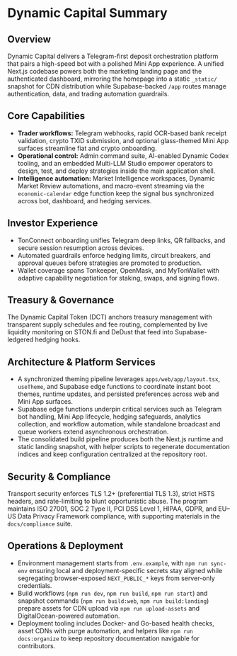 # Dynamic Capital Summary

## Overview

Dynamic Capital delivers a Telegram-first deposit orchestration platform that
pairs a high-speed bot with a polished Mini App experience. A unified Next.js
codebase powers both the marketing landing page and the authenticated dashboard,
mirroring the homepage into a static `_static/` snapshot for CDN distribution
while Supabase-backed `/app` routes manage authentication, data, and trading
automation guardrails.

## Core Capabilities

- **Trader workflows:** Telegram webhooks, rapid OCR-based bank receipt
  validation, crypto TXID submission, and optional glass-themed Mini App
  surfaces streamline fiat and crypto onboarding.
- **Operational control:** Admin command suite, AI-enabled Dynamic Codex
  tooling, and an embedded Multi-LLM Studio empower operators to design, test,
  and deploy strategies inside the main application shell.
- **Intelligence automation:** Market Intelligence workspaces, Dynamic Market
  Review automations, and macro-event streaming via the `economic-calendar` edge
  function keep the signal bus synchronized across bot, dashboard, and hedging
  services.

## Investor Experience

- TonConnect onboarding unifies Telegram deep links, QR fallbacks, and secure
  session resumption across devices.
- Automated guardrails enforce hedging limits, circuit breakers, and approval
  queues before strategies are promoted to production.
- Wallet coverage spans Tonkeeper, OpenMask, and MyTonWallet with adaptive
  capability negotiation for staking, swaps, and signing flows.

## Treasury & Governance

The Dynamic Capital Token (DCT) anchors treasury management with transparent
supply schedules and fee routing, complemented by live liquidity monitoring on
STON.fi and DeDust that feed into Supabase-ledgered hedging hooks.

## Architecture & Platform Services

- A synchronized theming pipeline leverages `apps/web/app/layout.tsx`,
  `useTheme`, and Supabase edge functions to coordinate instant boot themes,
  runtime updates, and persisted preferences across web and Mini App surfaces.
- Supabase edge functions underpin critical services such as Telegram bot
  handling, Mini App lifecycle, hedging safeguards, analytics collection, and
  workflow automation, while standalone broadcast and queue workers extend
  asynchronous orchestration.
- The consolidated build pipeline produces both the Next.js runtime and static
  landing snapshot, with helper scripts to regenerate documentation indices and
  keep configuration centralized at the repository root.

## Security & Compliance

Transport security enforces TLS 1.2+ (preferential TLS 1.3), strict HSTS
headers, and rate-limiting to blunt opportunistic abuse. The program maintains
ISO 27001, SOC 2 Type II, PCI DSS Level 1, HIPAA, GDPR, and EU–US Data Privacy
Framework compliance, with supporting materials in the `docs/compliance` suite.

## Operations & Deployment

- Environment management starts from `.env.example`, with `npm run sync-env`
  ensuring local and deployment-specific secrets stay aligned while segregating
  browser-exposed `NEXT_PUBLIC_*` keys from server-only credentials.
- Build workflows (`npm run dev`, `npm run build`, `npm run start`) and snapshot
  commands (`npm run build:web`, `npm run build:landing`) prepare assets for CDN
  upload via `npm run upload-assets` and DigitalOcean-powered automation.
- Deployment tooling includes Docker- and Go-based health checks, asset CDNs
  with purge automation, and helpers like `npm run docs:organize` to keep
  repository documentation navigable for contributors.

